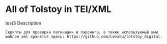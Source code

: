 # All of Tolstoy in TEI/XML

test3
Description
    
    Скрипты для проверки пагинации и парсинга, а также используемый ими шаблон xml хранятся здесь: https://github.com/Levabu/tolstoy_digital.
